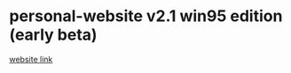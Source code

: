 # personal-website v2.1 win95 edition (early beta)

[website link](https://cookie0o.github.io/personal-website/)

